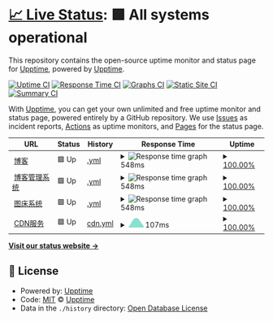 # [📈 Live Status](https://upptime.github.io/upptime): <!--live status--> **🟩 All systems operational**

This repository contains the open-source uptime monitor and status page for [Upptime](https://upptime.js.org), powered by [Upptime](https://github.com/upptime/upptime).

[![Uptime CI](https://github.com/Redish101/upptime/workflows/Uptime%20CI/badge.svg)](https://github.com/Redish101/upptime/actions?query=workflow%3A%22Uptime+CI%22)
[![Response Time CI](https://github.com/Redish101/upptime/workflows/Response%20Time%20CI/badge.svg)](https://github.com/Redish101/upptime/actions?query=workflow%3A%22Response+Time+CI%22)
[![Graphs CI](https://github.com/Redish101/upptime/workflows/Graphs%20CI/badge.svg)](https://github.com/Redish101/upptime/actions?query=workflow%3A%22Graphs+CI%22)
[![Static Site CI](https://github.com/Redish101/upptime/workflows/Static%20Site%20CI/badge.svg)](https://github.com/Redish101/upptime/actions?query=workflow%3A%22Static+Site+CI%22)
[![Summary CI](https://github.com/Redish101/upptime/workflows/Summary%20CI/badge.svg)](https://github.com/Redish101/upptime/actions?query=workflow%3A%22Summary+CI%22)

With [Upptime](https://upptime.js.org), you can get your own unlimited and free uptime monitor and status page, powered entirely by a GitHub repository. We use [Issues](https://github.com/upptime/upptime/issues) as incident reports, [Actions](https://github.com/Redish101/upptime/actions) as uptime monitors, and [Pages](https://upptime.github.io/upptime) for the status page.

<!--start: status pages-->
<!-- This summary is generated by Upptime (https://github.com/upptime/upptime) -->
<!-- Do not edit this manually, your changes will be overwritten -->
<!-- prettier-ignore -->
| URL | Status | History | Response Time | Uptime |
| --- | ------ | ------- | ------------- | ------ |
| <img alt="" src="https://favicons.githubusercontent.com/redish101.github.io" height="13"> [博客](https://redish101.github.io) | 🟩 Up | [.yml](https://github.com/Redish101/upptime/commits/HEAD/history/.yml) | <details><summary><img alt="Response time graph" src="./graphs//response-time-week.png" height="20"> 548ms</summary><br><a href="https://Redish101.github.io/upptime/history/"><img alt="Response time 548" src="https://img.shields.io/endpoint?url=https%3A%2F%2Fraw.githubusercontent.com%2FRedish101%2Fupptime%2FHEAD%2Fapi%2F%2Fresponse-time.json"></a><br><a href="https://Redish101.github.io/upptime/history/"><img alt="24-hour response time 548" src="https://img.shields.io/endpoint?url=https%3A%2F%2Fraw.githubusercontent.com%2FRedish101%2Fupptime%2FHEAD%2Fapi%2F%2Fresponse-time-day.json"></a><br><a href="https://Redish101.github.io/upptime/history/"><img alt="7-day response time 548" src="https://img.shields.io/endpoint?url=https%3A%2F%2Fraw.githubusercontent.com%2FRedish101%2Fupptime%2FHEAD%2Fapi%2F%2Fresponse-time-week.json"></a><br><a href="https://Redish101.github.io/upptime/history/"><img alt="30-day response time 548" src="https://img.shields.io/endpoint?url=https%3A%2F%2Fraw.githubusercontent.com%2FRedish101%2Fupptime%2FHEAD%2Fapi%2F%2Fresponse-time-month.json"></a><br><a href="https://Redish101.github.io/upptime/history/"><img alt="1-year response time 548" src="https://img.shields.io/endpoint?url=https%3A%2F%2Fraw.githubusercontent.com%2FRedish101%2Fupptime%2FHEAD%2Fapi%2F%2Fresponse-time-year.json"></a></details> | <details><summary><a href="https://Redish101.github.io/upptime/history/">100.00%</a></summary><a href="https://Redish101.github.io/upptime/history/"><img alt="All-time uptime 100.00%" src="https://img.shields.io/endpoint?url=https%3A%2F%2Fraw.githubusercontent.com%2FRedish101%2Fupptime%2FHEAD%2Fapi%2F%2Fuptime.json"></a><br><a href="https://Redish101.github.io/upptime/history/"><img alt="24-hour uptime 100.00%" src="https://img.shields.io/endpoint?url=https%3A%2F%2Fraw.githubusercontent.com%2FRedish101%2Fupptime%2FHEAD%2Fapi%2F%2Fuptime-day.json"></a><br><a href="https://Redish101.github.io/upptime/history/"><img alt="7-day uptime 100.00%" src="https://img.shields.io/endpoint?url=https%3A%2F%2Fraw.githubusercontent.com%2FRedish101%2Fupptime%2FHEAD%2Fapi%2F%2Fuptime-week.json"></a><br><a href="https://Redish101.github.io/upptime/history/"><img alt="30-day uptime 100.00%" src="https://img.shields.io/endpoint?url=https%3A%2F%2Fraw.githubusercontent.com%2FRedish101%2Fupptime%2FHEAD%2Fapi%2F%2Fuptime-month.json"></a><br><a href="https://Redish101.github.io/upptime/history/"><img alt="1-year uptime 100.00%" src="https://img.shields.io/endpoint?url=https%3A%2F%2Fraw.githubusercontent.com%2FRedish101%2Fupptime%2FHEAD%2Fapi%2F%2Fuptime-year.json"></a></details>
| <img alt="" src="https://favicons.githubusercontent.com/www.qexo101.tk" height="13"> [博客管理系统](https://www.qexo101.tk) | 🟩 Up | [.yml](https://github.com/Redish101/upptime/commits/HEAD/history/.yml) | <details><summary><img alt="Response time graph" src="./graphs//response-time-week.png" height="20"> 548ms</summary><br><a href="https://Redish101.github.io/upptime/history/"><img alt="Response time 548" src="https://img.shields.io/endpoint?url=https%3A%2F%2Fraw.githubusercontent.com%2FRedish101%2Fupptime%2FHEAD%2Fapi%2F%2Fresponse-time.json"></a><br><a href="https://Redish101.github.io/upptime/history/"><img alt="24-hour response time 548" src="https://img.shields.io/endpoint?url=https%3A%2F%2Fraw.githubusercontent.com%2FRedish101%2Fupptime%2FHEAD%2Fapi%2F%2Fresponse-time-day.json"></a><br><a href="https://Redish101.github.io/upptime/history/"><img alt="7-day response time 548" src="https://img.shields.io/endpoint?url=https%3A%2F%2Fraw.githubusercontent.com%2FRedish101%2Fupptime%2FHEAD%2Fapi%2F%2Fresponse-time-week.json"></a><br><a href="https://Redish101.github.io/upptime/history/"><img alt="30-day response time 548" src="https://img.shields.io/endpoint?url=https%3A%2F%2Fraw.githubusercontent.com%2FRedish101%2Fupptime%2FHEAD%2Fapi%2F%2Fresponse-time-month.json"></a><br><a href="https://Redish101.github.io/upptime/history/"><img alt="1-year response time 548" src="https://img.shields.io/endpoint?url=https%3A%2F%2Fraw.githubusercontent.com%2FRedish101%2Fupptime%2FHEAD%2Fapi%2F%2Fresponse-time-year.json"></a></details> | <details><summary><a href="https://Redish101.github.io/upptime/history/">100.00%</a></summary><a href="https://Redish101.github.io/upptime/history/"><img alt="All-time uptime 100.00%" src="https://img.shields.io/endpoint?url=https%3A%2F%2Fraw.githubusercontent.com%2FRedish101%2Fupptime%2FHEAD%2Fapi%2F%2Fuptime.json"></a><br><a href="https://Redish101.github.io/upptime/history/"><img alt="24-hour uptime 100.00%" src="https://img.shields.io/endpoint?url=https%3A%2F%2Fraw.githubusercontent.com%2FRedish101%2Fupptime%2FHEAD%2Fapi%2F%2Fuptime-day.json"></a><br><a href="https://Redish101.github.io/upptime/history/"><img alt="7-day uptime 100.00%" src="https://img.shields.io/endpoint?url=https%3A%2F%2Fraw.githubusercontent.com%2FRedish101%2Fupptime%2FHEAD%2Fapi%2F%2Fuptime-week.json"></a><br><a href="https://Redish101.github.io/upptime/history/"><img alt="30-day uptime 100.00%" src="https://img.shields.io/endpoint?url=https%3A%2F%2Fraw.githubusercontent.com%2FRedish101%2Fupptime%2FHEAD%2Fapi%2F%2Fuptime-month.json"></a><br><a href="https://Redish101.github.io/upptime/history/"><img alt="1-year uptime 100.00%" src="https://img.shields.io/endpoint?url=https%3A%2F%2Fraw.githubusercontent.com%2FRedish101%2Fupptime%2FHEAD%2Fapi%2F%2Fuptime-year.json"></a></details>
| <img alt="" src="https://favicons.githubusercontent.com/cdn.jsdelivr.net" height="13"> [图床系统](https://cdn.jsdelivr.net) | 🟩 Up | [.yml](https://github.com/Redish101/upptime/commits/HEAD/history/.yml) | <details><summary><img alt="Response time graph" src="./graphs//response-time-week.png" height="20"> 548ms</summary><br><a href="https://Redish101.github.io/upptime/history/"><img alt="Response time 548" src="https://img.shields.io/endpoint?url=https%3A%2F%2Fraw.githubusercontent.com%2FRedish101%2Fupptime%2FHEAD%2Fapi%2F%2Fresponse-time.json"></a><br><a href="https://Redish101.github.io/upptime/history/"><img alt="24-hour response time 548" src="https://img.shields.io/endpoint?url=https%3A%2F%2Fraw.githubusercontent.com%2FRedish101%2Fupptime%2FHEAD%2Fapi%2F%2Fresponse-time-day.json"></a><br><a href="https://Redish101.github.io/upptime/history/"><img alt="7-day response time 548" src="https://img.shields.io/endpoint?url=https%3A%2F%2Fraw.githubusercontent.com%2FRedish101%2Fupptime%2FHEAD%2Fapi%2F%2Fresponse-time-week.json"></a><br><a href="https://Redish101.github.io/upptime/history/"><img alt="30-day response time 548" src="https://img.shields.io/endpoint?url=https%3A%2F%2Fraw.githubusercontent.com%2FRedish101%2Fupptime%2FHEAD%2Fapi%2F%2Fresponse-time-month.json"></a><br><a href="https://Redish101.github.io/upptime/history/"><img alt="1-year response time 548" src="https://img.shields.io/endpoint?url=https%3A%2F%2Fraw.githubusercontent.com%2FRedish101%2Fupptime%2FHEAD%2Fapi%2F%2Fresponse-time-year.json"></a></details> | <details><summary><a href="https://Redish101.github.io/upptime/history/">100.00%</a></summary><a href="https://Redish101.github.io/upptime/history/"><img alt="All-time uptime 100.00%" src="https://img.shields.io/endpoint?url=https%3A%2F%2Fraw.githubusercontent.com%2FRedish101%2Fupptime%2FHEAD%2Fapi%2F%2Fuptime.json"></a><br><a href="https://Redish101.github.io/upptime/history/"><img alt="24-hour uptime 100.00%" src="https://img.shields.io/endpoint?url=https%3A%2F%2Fraw.githubusercontent.com%2FRedish101%2Fupptime%2FHEAD%2Fapi%2F%2Fuptime-day.json"></a><br><a href="https://Redish101.github.io/upptime/history/"><img alt="7-day uptime 100.00%" src="https://img.shields.io/endpoint?url=https%3A%2F%2Fraw.githubusercontent.com%2FRedish101%2Fupptime%2FHEAD%2Fapi%2F%2Fuptime-week.json"></a><br><a href="https://Redish101.github.io/upptime/history/"><img alt="30-day uptime 100.00%" src="https://img.shields.io/endpoint?url=https%3A%2F%2Fraw.githubusercontent.com%2FRedish101%2Fupptime%2FHEAD%2Fapi%2F%2Fuptime-month.json"></a><br><a href="https://Redish101.github.io/upptime/history/"><img alt="1-year uptime 100.00%" src="https://img.shields.io/endpoint?url=https%3A%2F%2Fraw.githubusercontent.com%2FRedish101%2Fupptime%2FHEAD%2Fapi%2F%2Fuptime-year.json"></a></details>
| <img alt="" src="https://favicons.githubusercontent.com/redish101.github.io" height="13"> [CDN服务](https://redish101.github.io/cdn) | 🟩 Up | [cdn.yml](https://github.com/Redish101/upptime/commits/HEAD/history/cdn.yml) | <details><summary><img alt="Response time graph" src="./graphs/cdn/response-time-week.png" height="20"> 107ms</summary><br><a href="https://Redish101.github.io/upptime/history/cdn"><img alt="Response time 107" src="https://img.shields.io/endpoint?url=https%3A%2F%2Fraw.githubusercontent.com%2FRedish101%2Fupptime%2FHEAD%2Fapi%2Fcdn%2Fresponse-time.json"></a><br><a href="https://Redish101.github.io/upptime/history/cdn"><img alt="24-hour response time 107" src="https://img.shields.io/endpoint?url=https%3A%2F%2Fraw.githubusercontent.com%2FRedish101%2Fupptime%2FHEAD%2Fapi%2Fcdn%2Fresponse-time-day.json"></a><br><a href="https://Redish101.github.io/upptime/history/cdn"><img alt="7-day response time 107" src="https://img.shields.io/endpoint?url=https%3A%2F%2Fraw.githubusercontent.com%2FRedish101%2Fupptime%2FHEAD%2Fapi%2Fcdn%2Fresponse-time-week.json"></a><br><a href="https://Redish101.github.io/upptime/history/cdn"><img alt="30-day response time 107" src="https://img.shields.io/endpoint?url=https%3A%2F%2Fraw.githubusercontent.com%2FRedish101%2Fupptime%2FHEAD%2Fapi%2Fcdn%2Fresponse-time-month.json"></a><br><a href="https://Redish101.github.io/upptime/history/cdn"><img alt="1-year response time 107" src="https://img.shields.io/endpoint?url=https%3A%2F%2Fraw.githubusercontent.com%2FRedish101%2Fupptime%2FHEAD%2Fapi%2Fcdn%2Fresponse-time-year.json"></a></details> | <details><summary><a href="https://Redish101.github.io/upptime/history/cdn">100.00%</a></summary><a href="https://Redish101.github.io/upptime/history/cdn"><img alt="All-time uptime 100.00%" src="https://img.shields.io/endpoint?url=https%3A%2F%2Fraw.githubusercontent.com%2FRedish101%2Fupptime%2FHEAD%2Fapi%2Fcdn%2Fuptime.json"></a><br><a href="https://Redish101.github.io/upptime/history/cdn"><img alt="24-hour uptime 100.00%" src="https://img.shields.io/endpoint?url=https%3A%2F%2Fraw.githubusercontent.com%2FRedish101%2Fupptime%2FHEAD%2Fapi%2Fcdn%2Fuptime-day.json"></a><br><a href="https://Redish101.github.io/upptime/history/cdn"><img alt="7-day uptime 100.00%" src="https://img.shields.io/endpoint?url=https%3A%2F%2Fraw.githubusercontent.com%2FRedish101%2Fupptime%2FHEAD%2Fapi%2Fcdn%2Fuptime-week.json"></a><br><a href="https://Redish101.github.io/upptime/history/cdn"><img alt="30-day uptime 100.00%" src="https://img.shields.io/endpoint?url=https%3A%2F%2Fraw.githubusercontent.com%2FRedish101%2Fupptime%2FHEAD%2Fapi%2Fcdn%2Fuptime-month.json"></a><br><a href="https://Redish101.github.io/upptime/history/cdn"><img alt="1-year uptime 100.00%" src="https://img.shields.io/endpoint?url=https%3A%2F%2Fraw.githubusercontent.com%2FRedish101%2Fupptime%2FHEAD%2Fapi%2Fcdn%2Fuptime-year.json"></a></details>

<!--end: status pages-->

[**Visit our status website →**](https://upptime.github.io/upptime)

## 📄 License

- Powered by: [Upptime](https://github.com/upptime/upptime)
- Code: [MIT](./LICENSE) © [Upptime](https://upptime.js.org)
- Data in the `./history` directory: [Open Database License](https://opendatacommons.org/licenses/odbl/1-0/)
